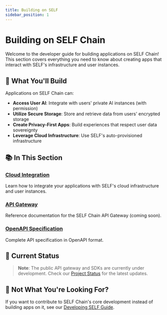 ```yaml
---
title: Building on SELF
sidebar_position: 1
---
```


# Building on SELF Chain

Welcome to the developer guide for building applications on SELF Chain! This section covers everything you need to know about creating apps that interact with SELF's infrastructure and user instances.

## 🎯 What You'll Build

Applications on SELF Chain can:
- **Access User AI**: Integrate with users' private AI instances (with permission)
- **Utilize Secure Storage**: Store and retrieve data from users' encrypted storage
- **Create Privacy-First Apps**: Build experiences that respect user data sovereignty
- **Leverage Cloud Infrastructure**: Use SELF's auto-provisioned infrastructure

## 📚 In This Section

### [Cloud Integration](cloud-integration.md)
Learn how to integrate your applications with SELF's cloud infrastructure and user instances.

### [API Gateway](api-gateway.md)
Reference documentation for the SELF Chain API Gateway (coming soon).

### [OpenAPI Specification](testnet-api-openapi.yaml)
Complete API specification in OpenAPI format.

## 🚧 Current Status

> **Note**: The public API gateway and SDKs are currently under development. Check our [Project Status](/project-status) for the latest updates.

## 🤝 Not What You're Looking For?

If you want to contribute to SELF Chain's core development instead of building apps on it, see our [Developing SELF Guide](/Developing%20SELF).